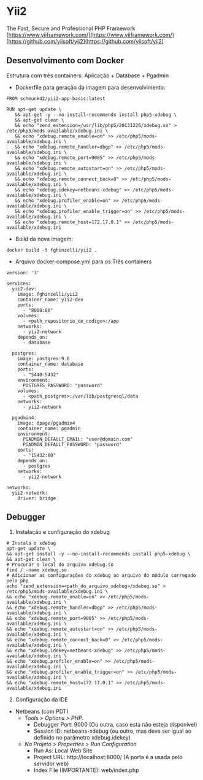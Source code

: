 # Yii2
 The Fast, Secure and Professional PHP Framework 
 [https://www.yiiframework.com/](https://www.yiiframework.com/) 
 [https://github.com/yiisoft/yii2](https://github.com/yiisoft/yii2) 
 
## Desenvolvimento com Docker
 Estrutura com três containers: Aplicação + Database + Pgadmin
 
- Dockerfile para geração da imagem para desenvolvimento:
 ```console
FROM schmunk42/yii2-app-basic:latest

RUN apt-get update \
    && apt-get -y --no-install-recommends install php5-xdebug \
    && apt-get clean \
    && echo "zend_extension=/usr/lib/php5/20131226/xdebug.so" > /etc/php5/mods-available/xdebug.ini \
    && echo "xdebug.remote_enable=on" >> /etc/php5/mods-available/xdebug.ini \
    && echo "xdebug.remote_handler=dbgp" >> /etc/php5/mods-available/xdebug.ini \
    && echo "xdebug.remote_port=9005" >> /etc/php5/mods-available/xdebug.ini \
    && echo "xdebug.remote_autostart=on" >> /etc/php5/mods-available/xdebug.ini \
    && echo "xdebug.remote_connect_back=0" >> /etc/php5/mods-available/xdebug.ini \
    && echo "xdebug.idekey=netbeans-xdebug" >> /etc/php5/mods-available/xdebug.ini \
    && echo "xdebug.profiler_enable=on" >> /etc/php5/mods-available/xdebug.ini \
    && echo "xdebug.profiler_enable_trigger=on" >> /etc/php5/mods-available/xdebug.ini \
    && echo "xdebug.remote_host=172.17.0.1" >> /etc/php5/mods-available/xdebug.ini
 ```
- Build da nova imagem:
```console
docker build -t fghinzelli/yii2 .
```
- Arquivo docker-compose.yml para os Três containers 
```console
version: '3'

services:
  yii2-dev:
    image: fghinzelli/yii2
    container_name: yii2-dev
    ports:
      - "8000:80"
    volumes:
      - <path_repositorio_de_codigo>:/app
    networks:
      - yii2-network
    depends_on:
      - database

  postgres:
    image: postgres:9.6
    container_name: database
    ports:
      - "5440:5432"
    environment:
      POSTGRES_PASSWORD: "password"
    volumes:
      - <path_postgres>:/var/lib/postgresql/data
    networks:
      - yii2-network

  pgadmin4:
    image: dpage/pgadmin4
    container_name: pgadmin
    environment:
      PGADMIN_DEFAULT_EMAIL: "user@domain.com"
      PGADMIN_DEFAULT_PASSWORD: "password"
    ports:
      - "15432:80"
    depends_on:
      - postgres
    networks:
      - yii2-network

networks:
  yii2-network:
    driver: bridge
```
 
## Debugger

1. Instalação e configuração do xdebug
```console
# Instala o xdebug
apt-get update \
&& apt-get install -y --no-install-recommends install php5-xdebug \
&& apt-get clean \
# Procurar o local do arquivo xdebug.so
find / -name xdebug.so
# Adicionar as configurações do xdebug ao arquivo do módulo carregado pelo php
echo "zend_extension=<path_do_arquivo_xdebug>/xdebug.so" > /etc/php5/mods-available/xdebug.ini \
&& echo "xdebug.remote_enable=on" >> /etc/php5/mods-available/xdebug.ini \
&& echo "xdebug.remote_handler=dbgp" >> /etc/php5/mods-available/xdebug.ini \
&& echo "xdebug.remote_port=9005" >> /etc/php5/mods-available/xdebug.ini \
&& echo "xdebug.remote_autostart=on" >> /etc/php5/mods-available/xdebug.ini \
&& echo "xdebug.remote_connect_back=0" >> /etc/php5/mods-available/xdebug.ini \
&& echo "xdebug.idekey=netbeans-xdebug" >> /etc/php5/mods-available/xdebug.ini \
&& echo "xdebug.profiler_enable=on" >> /etc/php5/mods-available/xdebug.ini \
&& echo "xdebug.profiler_enable_trigger=on" >> /etc/php5/mods-available/xdebug.ini \
&& echo "xdebug.remote_host=172.17.0.1" >> /etc/php5/mods-available/xdebug.ini
```

2. Configuração da IDE
  * Netbeans (com PDT)
     - *Tools > Options > PHP*. 
        * Debugger Port: 9000 (Ou outra, caso esta não esteja disponível)
        * Session ID: netbeans-xdebug (ou outro, mas deve ser igual ao definido no parâmetro xdebug.idekey) 
     - *No Projeto > Properties > Run Configuration* 
        * Run As: Local Web Site
        * Project URL: http://localhost:8000/ (A porta é a usada pelo servidor web)
        * Index File (IMPORTANTE): web/index.php
